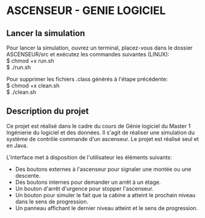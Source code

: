 # ASCENSEUR - GENIE LOGICIEL

## Lancer la simulation
Pour lancer la simulation, ouvrez un terminal, placez-vous dans le dossier ASCENSEUR/src
et exécutez les commandes suivantes (LINUX):  
$ chmod +x run.sh  
$ ./run.sh

Pour supprimer les fichiers .class générés à l'étape précédente:  
$ chmod +x clean.sh  
$ ./clean.sh

## Description du projet
Ce projet est réalisé dans le cadre du cours de Génie logiciel du Master 1 Ingénierie du logiciel et des données. 
Il s'agit de réaliser une simulation du système de contrôle commande d'un ascenseur. Le projet est réalisé seul et en Java.

L'interface met à disposition de l'utilisateur les éléments suivants:  
- Des boutons externes à l'ascenseur pour signaler une montée ou une descente.
- Des boutons internes pour demander un arrêt à un étage.
- Un bouton d'arrêt d'urgence pour stopper l'ascenseur.
- Un bouton pour simuler le fait que la cabine a atteint le prochain niveau dans le sens de progression.
- Un panneau affichant le dernier niveau atteint et le sens de progression.
